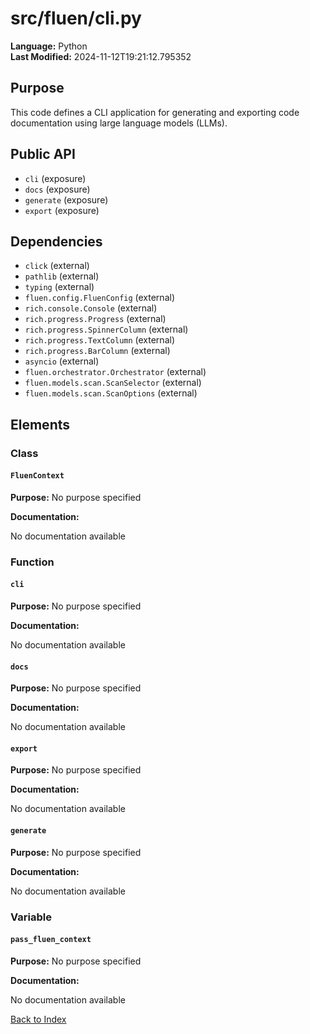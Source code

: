 # src/fluen/cli.py

**Language:** Python  
**Last Modified:** 2024-11-12T19:21:12.795352

## Purpose

This code defines a CLI application for generating and exporting code documentation using large language models (LLMs).

## Public API

- `cli` (exposure)
- `docs` (exposure)
- `generate` (exposure)
- `export` (exposure)

## Dependencies

- `click` (external)
- `pathlib` (external)
- `typing` (external)
- `fluen.config.FluenConfig` (external)
- `rich.console.Console` (external)
- `rich.progress.Progress` (external)
- `rich.progress.SpinnerColumn` (external)
- `rich.progress.TextColumn` (external)
- `rich.progress.BarColumn` (external)
- `asyncio` (external)
- `fluen.orchestrator.Orchestrator` (external)
- `fluen.models.scan.ScanSelector` (external)
- `fluen.models.scan.ScanOptions` (external)

## Elements

### Class

#### `FluenContext`


**Purpose:** No purpose specified

**Documentation:**

No documentation available

### Function

#### `cli`


**Purpose:** No purpose specified

**Documentation:**

No documentation available

#### `docs`


**Purpose:** No purpose specified

**Documentation:**

No documentation available

#### `export`


**Purpose:** No purpose specified

**Documentation:**

No documentation available

#### `generate`


**Purpose:** No purpose specified

**Documentation:**

No documentation available

### Variable

#### `pass_fluen_context`


**Purpose:** No purpose specified

**Documentation:**

No documentation available


[Back to Index](../README.md)